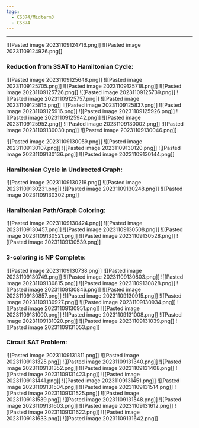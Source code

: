 ```yaml
---
tags:
  - CS374/Midterm3
  - CS374
---
```

---
![[Pasted image 20231109124716.png]]
![[Pasted image 20231109124926.png]]

### Reduction from 3SAT to Hamiltonian Cycle:
![[Pasted image 20231109125648.png]]
![[Pasted image 20231109125705.png]]
![[Pasted image 20231109125718.png]]
![[Pasted image 20231109125726.png]]
![[Pasted image 20231109125739.png]]
![[Pasted image 20231109125757.png]]
![[Pasted image 20231109125815.png]]
![[Pasted image 20231109125837.png]]
![[Pasted image 20231109125916.png]]
![[Pasted image 20231109125926.png]]
![[Pasted image 20231109125942.png]]
![[Pasted image 20231109125952.png]]
![[Pasted image 20231109130002.png]]
![[Pasted image 20231109130030.png]]
![[Pasted image 20231109130046.png]]

![[Pasted image 20231109130059.png]]
![[Pasted image 20231109130107.png]]
![[Pasted image 20231109130120.png]]
![[Pasted image 20231109130136.png]]
![[Pasted image 20231109130144.png]]

### Hamiltonian Cycle in Undirected Graph:
![[Pasted image 20231109130216.png]]
![[Pasted image 20231109130231.png]]
![[Pasted image 20231109130248.png]]
![[Pasted image 20231109130302.png]]

### Hamiltonian Path/Graph Coloring:
![[Pasted image 20231109130424.png]]
![[Pasted image 20231109130457.png]]
![[Pasted image 20231109130508.png]]
![[Pasted image 20231109130521.png]]
![[Pasted image 20231109130528.png]]
![[Pasted image 20231109130539.png]]

### 3-coloring is NP Complete:
![[Pasted image 20231109130738.png]]
![[Pasted image 20231109130749.png]]
![[Pasted image 20231109130803.png]]
![[Pasted image 20231109130815.png]]
![[Pasted image 20231109130828.png]]
![[Pasted image 20231109130846.png]]
![[Pasted image 20231109130857.png]]
![[Pasted image 20231109130915.png]]
![[Pasted image 20231109130927.png]]
![[Pasted image 20231109130934.png]]
![[Pasted image 20231109130951.png]]
![[Pasted image 20231109131000.png]]
![[Pasted image 20231109131008.png]]
![[Pasted image 20231109131020.png]]
![[Pasted image 20231109131039.png]]
![[Pasted image 20231109131053.png]]

### Circuit SAT Problem:
![[Pasted image 20231109131311.png]]
![[Pasted image 20231109131325.png]]
![[Pasted image 20231109131340.png]]
![[Pasted image 20231109131352.png]]
![[Pasted image 20231109131408.png]]
![[Pasted image 20231109131423.png]]
![[Pasted image 20231109131441.png]]
![[Pasted image 20231109131451.png]]
![[Pasted image 20231109131504.png]]
![[Pasted image 20231109131514.png]]
![[Pasted image 20231109131525.png]]
![[Pasted image 20231109131539.png]]
![[Pasted image 20231109131548.png]]
![[Pasted image 20231109131603.png]]
![[Pasted image 20231109131612.png]]
![[Pasted image 20231109131622.png]]
![[Pasted image 20231109131633.png]]
![[Pasted image 20231109131642.png]]

